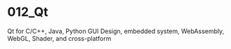 # 012_Qt
Qt for C/C++, Java, Python GUI Design, embedded system, WebAssembly, WebGL, Shader, and cross-platform 
